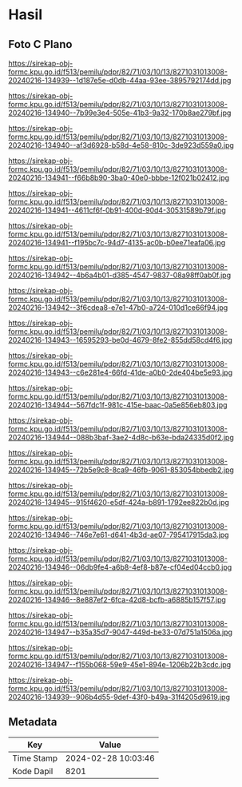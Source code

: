 # Hasil

## Foto C Plano

https://sirekap-obj-formc.kpu.go.id/f513/pemilu/pdpr/82/71/03/10/13/8271031013008-20240216-134939--1d187e5e-d0db-44aa-93ee-3895792174dd.jpg

https://sirekap-obj-formc.kpu.go.id/f513/pemilu/pdpr/82/71/03/10/13/8271031013008-20240216-134940--7b99e3e4-505e-41b3-9a32-170b8ae279bf.jpg

https://sirekap-obj-formc.kpu.go.id/f513/pemilu/pdpr/82/71/03/10/13/8271031013008-20240216-134940--af3d6928-b58d-4e58-810c-3de923d559a0.jpg

https://sirekap-obj-formc.kpu.go.id/f513/pemilu/pdpr/82/71/03/10/13/8271031013008-20240216-134941--f66b8b90-3ba0-40e0-bbbe-12f021b02412.jpg

https://sirekap-obj-formc.kpu.go.id/f513/pemilu/pdpr/82/71/03/10/13/8271031013008-20240216-134941--4611cf6f-0b91-400d-90d4-30531589b79f.jpg

https://sirekap-obj-formc.kpu.go.id/f513/pemilu/pdpr/82/71/03/10/13/8271031013008-20240216-134941--f195bc7c-94d7-4135-ac0b-b0ee71eafa06.jpg

https://sirekap-obj-formc.kpu.go.id/f513/pemilu/pdpr/82/71/03/10/13/8271031013008-20240216-134942--4b6a4b01-d385-4547-9837-08a98ff0ab0f.jpg

https://sirekap-obj-formc.kpu.go.id/f513/pemilu/pdpr/82/71/03/10/13/8271031013008-20240216-134942--3f6cdea8-e7e1-47b0-a724-010d1ce66f94.jpg

https://sirekap-obj-formc.kpu.go.id/f513/pemilu/pdpr/82/71/03/10/13/8271031013008-20240216-134943--16595293-be0d-4679-8fe2-855dd58cd4f6.jpg

https://sirekap-obj-formc.kpu.go.id/f513/pemilu/pdpr/82/71/03/10/13/8271031013008-20240216-134943--c6e281e4-66fd-41de-a0b0-2de404be5e93.jpg

https://sirekap-obj-formc.kpu.go.id/f513/pemilu/pdpr/82/71/03/10/13/8271031013008-20240216-134944--567fdc1f-981c-415e-baac-0a5e856eb803.jpg

https://sirekap-obj-formc.kpu.go.id/f513/pemilu/pdpr/82/71/03/10/13/8271031013008-20240216-134944--088b3baf-3ae2-4d8c-b63e-bda24335d0f2.jpg

https://sirekap-obj-formc.kpu.go.id/f513/pemilu/pdpr/82/71/03/10/13/8271031013008-20240216-134945--72b5e9c8-8ca9-46fb-9061-853054bbedb2.jpg

https://sirekap-obj-formc.kpu.go.id/f513/pemilu/pdpr/82/71/03/10/13/8271031013008-20240216-134945--915f4620-e5df-424a-b891-1792ee822b0d.jpg

https://sirekap-obj-formc.kpu.go.id/f513/pemilu/pdpr/82/71/03/10/13/8271031013008-20240216-134946--746e7e61-d641-4b3d-ae07-795417915da3.jpg

https://sirekap-obj-formc.kpu.go.id/f513/pemilu/pdpr/82/71/03/10/13/8271031013008-20240216-134946--06db9fe4-a6b8-4ef8-b87e-cf04ed04ccb0.jpg

https://sirekap-obj-formc.kpu.go.id/f513/pemilu/pdpr/82/71/03/10/13/8271031013008-20240216-134946--8e887ef2-6fca-42d8-bcfb-a6885b157f57.jpg

https://sirekap-obj-formc.kpu.go.id/f513/pemilu/pdpr/82/71/03/10/13/8271031013008-20240216-134947--b35a35d7-9047-449d-be33-07d751a1506a.jpg

https://sirekap-obj-formc.kpu.go.id/f513/pemilu/pdpr/82/71/03/10/13/8271031013008-20240216-134947--f155b068-59e9-45e1-894e-1206b22b3cdc.jpg

https://sirekap-obj-formc.kpu.go.id/f513/pemilu/pdpr/82/71/03/10/13/8271031013008-20240216-134939--906b4d55-9def-43f0-b49a-31f4205d9619.jpg


## Metadata

| Key        | Value               |
| ---------- | ------------------- |
| Time Stamp | 2024-02-28 10:03:46 |
| Kode Dapil | 8201                |



